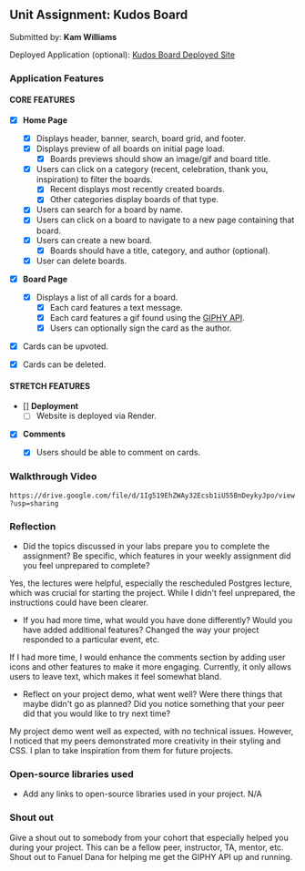## Unit Assignment: Kudos Board

Submitted by: **Kam Williams**

Deployed Application (optional): [Kudos Board Deployed Site](ADD_LINK_HERE)

### Application Features

#### CORE FEATURES

- [x] **Home Page**
  - [x] Displays header, banner, search, board grid, and footer.
  - [x] Displays preview of all boards on initial page load.
    - [x] Boards previews should show an image/gif and board title.
  - [x] Users can click on a category (recent, celebration, thank you, inspiration) to filter the boards.
    - [x] Recent displays most recently created boards.
    - [x] Other categories display boards of that type.
  - [x] Users can search for a board by name.
  - [x] Users can click on a board to navigate to a new page containing that board.
  - [x] Users can create a new board.
    - [x] Boards should have a title, category, and author (optional).
  - [x] User can delete boards.
  
- [x] **Board Page**
  - [x] Displays a list of all cards for a board.
    -  [x] Each card features a text message.
    -  [x] Each card features a gif found using the [GIPHY API](https://developers.giphy.com/docs/api/).
    -  [x] Users can optionally sign the card as the author.  
-   [x] Cards can be upvoted.
-   [x] Cards can be deleted.


#### STRETCH FEATURES


- [] **Deployment**
  - [ ] Website is deployed via Render.
- [x] **Comments**
  - [x] Users should be able to comment on cards.


### Walkthrough Video

`https://drive.google.com/file/d/1Ig519EhZWAy32Ecsb1iU55BnDeykyJpo/view?usp=sharing`

### Reflection

* Did the topics discussed in your labs prepare you to complete the assignment? Be specific, which features in your weekly assignment did you feel unprepared to complete?

Yes, the lectures were helpful, especially the rescheduled Postgres lecture, which was crucial for starting the project. While I didn't feel unprepared, the instructions could have been clearer.

* If you had more time, what would you have done differently? Would you have added additional features? Changed the way your project responded to a particular event, etc.
  
If I had more time, I would enhance the comments section by adding user icons and other features to make it more engaging. Currently, it only allows users to leave text, which makes it feel somewhat bland.

* Reflect on your project demo, what went well? Were there things that maybe didn't go as planned? Did you notice something that your peer did that you would like to try next time?

My project demo went well as expected, with no technical issues. However, I noticed that my peers demonstrated more creativity in their styling and CSS. I plan to take inspiration from them for future projects.

### Open-source libraries used

- Add any links to open-source libraries used in your project.
N/A

### Shout out

Give a shout out to somebody from your cohort that especially helped you during your project. This can be a fellow peer, instructor, TA, mentor, etc.
Shout out to Fanuel Dana for helping me get the GIPHY API up and running.
